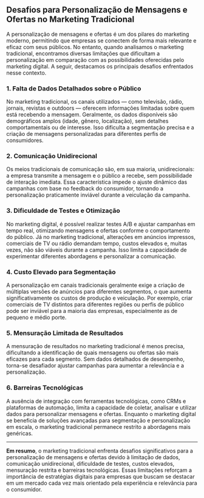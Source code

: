 
## Desafios para Personalização de Mensagens e Ofertas no Marketing Tradicional

A personalização de mensagens e ofertas é um dos pilares do marketing moderno, permitindo que empresas se conectem de forma mais relevante e eficaz com seus públicos. No entanto, quando analisamos o marketing tradicional, encontramos diversas limitações que dificultam a personalização em comparação com as possibilidades oferecidas pelo marketing digital. A seguir, destacamos os principais desafios enfrentados nesse contexto.

### 1. Falta de Dados Detalhados sobre o Público

No marketing tradicional, os canais utilizados — como televisão, rádio, jornais, revistas e outdoors — oferecem informações limitadas sobre quem está recebendo a mensagem. Geralmente, os dados disponíveis são demográficos amplos (idade, gênero, localização), sem detalhes comportamentais ou de interesse. Isso dificulta a segmentação precisa e a criação de mensagens personalizadas para diferentes perfis de consumidores.

### 2. Comunicação Unidirecional

Os meios tradicionais de comunicação são, em sua maioria, unidirecionais: a empresa transmite a mensagem e o público a recebe, sem possibilidade de interação imediata. Essa característica impede o ajuste dinâmico das campanhas com base no feedback do consumidor, tornando a personalização praticamente inviável durante a veiculação da campanha.

### 3. Dificuldade de Testes e Otimização

No marketing digital, é possível realizar testes A/B e ajustar campanhas em tempo real, otimizando mensagens e ofertas conforme o comportamento do público. Já no marketing tradicional, alterações em anúncios impressos, comerciais de TV ou rádio demandam tempo, custos elevados e, muitas vezes, não são viáveis durante a campanha. Isso limita a capacidade de experimentar diferentes abordagens e personalizar a comunicação.

### 4. Custo Elevado para Segmentação

A personalização em canais tradicionais geralmente exige a criação de múltiplas versões de anúncios para diferentes segmentos, o que aumenta significativamente os custos de produção e veiculação. Por exemplo, criar comerciais de TV distintos para diferentes regiões ou perfis de público pode ser inviável para a maioria das empresas, especialmente as de pequeno e médio porte.

### 5. Mensuração Limitada de Resultados

A mensuração de resultados no marketing tradicional é menos precisa, dificultando a identificação de quais mensagens ou ofertas são mais eficazes para cada segmento. Sem dados detalhados de desempenho, torna-se desafiador ajustar campanhas para aumentar a relevância e a personalização.

### 6. Barreiras Tecnológicas

A ausência de integração com ferramentas tecnológicas, como CRMs e plataformas de automação, limita a capacidade de coletar, analisar e utilizar dados para personalizar mensagens e ofertas. Enquanto o marketing digital se beneficia de soluções avançadas para segmentação e personalização em escala, o marketing tradicional permanece restrito a abordagens mais genéricas.

---

**Em resumo**, o marketing tradicional enfrenta desafios significativos para a personalização de mensagens e ofertas devido à limitação de dados, comunicação unidirecional, dificuldade de testes, custos elevados, mensuração restrita e barreiras tecnológicas. Essas limitações reforçam a importância de estratégias digitais para empresas que buscam se destacar em um mercado cada vez mais orientado pela experiência e relevância para o consumidor.
```
